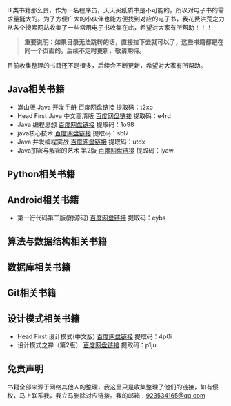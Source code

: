 IT类书籍那么贵，作为一名程序员，天天买纸质书是不可能的，所以对电子书的需求量挺大的。为了方便广大的小伙伴也能方便找到对应的电子书，我花费洪荒之力从各个搜索网站收集了一些常用电子书收集在此，希望对大家有所帮助！！！


> **重要说明：如果目录无法跳转的话，直接拉下去就可以了，这些书籍都是在同一个页面的。后续不定时更新，敬请期待。**


目前收集整理的书籍还不是很多，后续会不断更新，希望对大家有所帮助。
## Java相关书籍

 - 嵩山版 Java 开发手册 [百度网盘链接](https://pan.baidu.com/s/1nsBLVWjOuK9J9rsOuoAGng)  提取码：t2xp
 - Head First Java 中文高清版   [百度网盘链接](https://pan.baidu.com/s/1tPIi2XVvRcTXju5gmOtcCw)  提取码：e4rd
 - Java 编程思想 [百度网盘链接](https://pan.baidu.com/s/1ZxCtlNfn7QhCOqOl0BEppQ)    提取码：1o98
 - java核心技术 [百度网盘链接](https://pan.baidu.com/s/1A1nY7U9S4g1vA8Q7djvFMA)  提取码：sbl7 
 - Java 并发编程实战 [百度网盘链接](https://pan.baidu.com/s/1T3b9u7I4qXL13ScmzThA-Q) 提取码：utdx 
 - Java加密与解密的艺术  第2版 [百度网盘链接](https://pan.baidu.com/s/1D3316Ui85Vwlgg7m9EggXg)  提取码：lyaw 

## Python相关书籍 
## Android相关书籍

 - 第一行代码第二版(附源码)  [百度网盘链接](https://pan.baidu.com/s/1ElkhNIvrVJLm3A52b5kUtg)  提取码：eybs 

## 算法与数据结构相关书籍
## 数据库相关书籍
## Git相关书籍
## 设计模式相关书籍

 - Head First 设计模式(中文版)    [百度网盘链接](https://pan.baidu.com/s/1po6RelMoSGDLYn2w3MP-Nw)  提取码：4p0i
 - 设计模式之禅（第2版） [百度网盘链接](https://pan.baidu.com/s/1WNt0En5_FbE3m0Pw2uxM4g) 提取码：p1ju 

## 免责声明
书籍全部来源于网络其他人的整理，我这里只是收集整理了他们的链接，如有侵权，马上联系我，我立马删除对应链接。我的邮箱：923534165@qq.com
